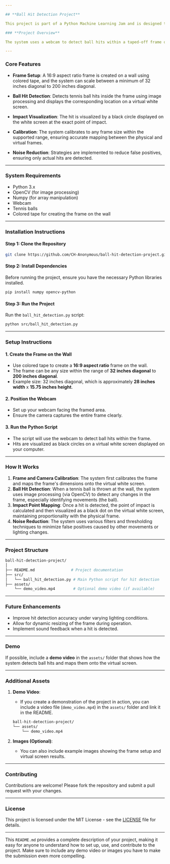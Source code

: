 ```yaml
---

## **Ball Hit Detection Project**

This project is part of a Python Machine Learning Jam and is designed to detect when a tennis ball hits a designated area on a wall and translate the hit to a virtual white screen. Both the physical frame and virtual screen maintain a 16:9 aspect ratio. 

### **Project Overview**

The system uses a webcam to detect ball hits within a taped-off frame on a wall. When a hit is detected, it translates the point of impact onto a corresponding virtual white screen on the computer. This project demonstrates how machine learning techniques can be applied to real-world problems like motion detection and mapping in a creative, scalable way.

---
```


### **Core Features**

- **Frame Setup**: A 16:9 aspect ratio frame is created on a wall using colored tape, and the system can scale between a minimum of 32 inches diagonal to 200 inches diagonal.
  
- **Ball Hit Detection**: Detects tennis ball hits inside the frame using image processing and displays the corresponding location on a virtual white screen.
  
- **Impact Visualization**: The hit is visualized by a black circle displayed on the white screen at the exact point of impact.

- **Calibration**: The system calibrates to any frame size within the supported range, ensuring accurate mapping between the physical and virtual frames.

- **Noise Reduction**: Strategies are implemented to reduce false positives, ensuring only actual hits are detected.

---

### **System Requirements**

- Python 3.x
- OpenCV (for image processing)
- Numpy (for array manipulation)
- Webcam
- Tennis balls
- Colored tape for creating the frame on the wall

---

### **Installation Instructions**

#### **Step 1: Clone the Repository**
```bash
git clone https://github.com/CH-Anonymous/ball-hit-detection-project.git
```

#### **Step 2: Install Dependencies**
Before running the project, ensure you have the necessary Python libraries installed.

```bash
pip install numpy opencv-python
```

#### **Step 3: Run the Project**
Run the `ball_hit_detection.py` script:

```bash
python src/ball_hit_detection.py
```

---

### **Setup Instructions**

#### **1. Create the Frame on the Wall**
- Use colored tape to create a **16:9 aspect ratio** frame on the wall.
- The frame can be any size within the range of **32 inches diagonal** to **200 inches diagonal**.
- Example size: 32 inches diagonal, which is approximately **28 inches width** x **15.75 inches height**.

#### **2. Position the Webcam**
- Set up your webcam facing the framed area.
- Ensure the camera captures the entire frame clearly.

#### **3. Run the Python Script**
- The script will use the webcam to detect ball hits within the frame.
- Hits are visualized as black circles on a virtual white screen displayed on your computer.

---

### **How It Works**

1. **Frame and Camera Calibration**: The system first calibrates the frame and maps the frame's dimensions onto the virtual white screen.
2. **Ball Hit Detection**: When a tennis ball is thrown at the wall, the system uses image processing (via OpenCV) to detect any changes in the frame, especially identifying movements (the ball).
3. **Impact Point Mapping**: Once a hit is detected, the point of impact is calculated and then visualized as a black dot on the virtual white screen, maintaining proportionality with the physical frame.
4. **Noise Reduction**: The system uses various filters and thresholding techniques to minimize false positives caused by other movements or lighting changes.

---

### **Project Structure**

```bash
ball-hit-detection-project/
│
├── README.md                # Project documentation
├── src/
│   └── ball_hit_detection.py # Main Python script for hit detection
├── assets/
    └── demo_video.mp4        # Optional demo video (if available)
```

---

### **Future Enhancements**

- Improve hit detection accuracy under varying lighting conditions.
- Allow for dynamic resizing of the frame during operation.
- Implement sound feedback when a hit is detected.

---

### **Demo**

If possible, include a **demo video** in the `assets/` folder that shows how the system detects ball hits and maps them onto the virtual screen.

---

### **Additional Assets**

1. **Demo Video**:
   - If you create a demonstration of the project in action, you can include a video file (`demo_video.mp4`) in the `assets/` folder and link it in the README.

   ```bash
   ball-hit-detection-project/
   └── assets/
       └── demo_video.mp4
   ```

2. **Images (Optional)**:
   - You can also include example images showing the frame setup and virtual screen results.

---

### **Contributing**

Contributions are welcome! Please fork the repository and submit a pull request with your changes.

---

### **License**

This project is licensed under the MIT License - see the [LICENSE](LICENSE) file for details.

---

This `README.md` provides a complete description of your project, making it easy for anyone to understand how to set up, use, and contribute to the project. Make sure to include any demo video or images you have to make the submission even more compelling.
